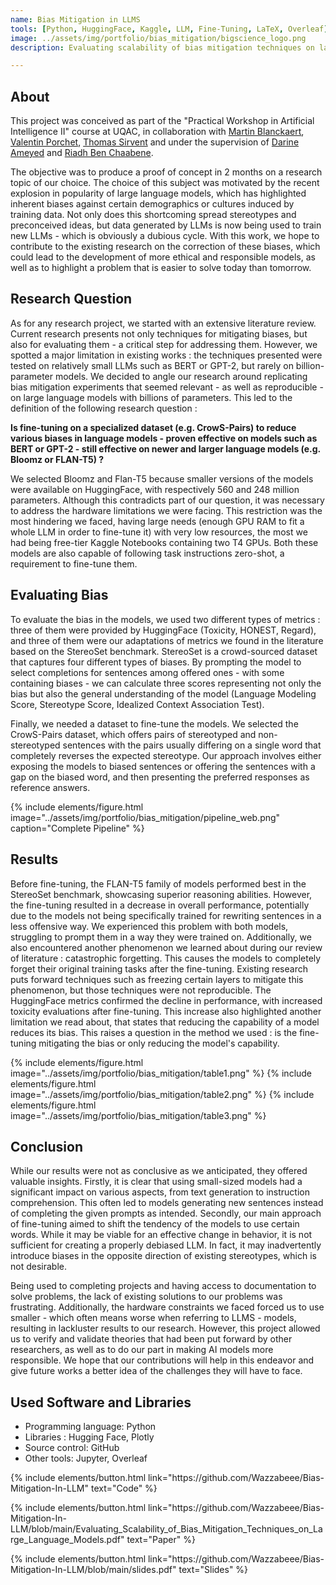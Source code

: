 ```yaml
---
name: Bias Mitigation in LLMS
tools: [Python, HuggingFace, Kaggle, LLM, Fine-Tuning, LaTeX, Overleaf]
image: ../assets/img/portfolio/bias_mitigation/bigscience_logo.png
description: Evaluating scalability of bias mitigation techniques on large language models

---
```

## About

This project was conceived as part of the "Practical Workshop in Artificial Intelligence II" course at UQAC, in collaboration with [Martin Blanckaert](https://www.linkedin.com/in/martinblanckaert/), [Valentin Porchet](https://www.linkedin.com/in/valentin-porchet/), [Thomas Sirvent](https://www.linkedin.com/in/tsirvent/) and under the supervision of [Darine Ameyed](https://www.linkedin.com/in/darine-ameyed-a9526124/) and [Riadh Ben Chaabene](https://ca.linkedin.com/in/riadh-ben-chaabene).

The objective was to produce a proof of concept in 2 months on a research topic of our choice. The choice of this subject was motivated by the recent explosion in popularity of large language models, which has highlighted inherent biases against certain demographics or cultures induced by training data. Not only does this shortcoming spread stereotypes and preconceived ideas, but data generated by LLMs is now being used to train new LLMs - which is obviously a dubious cycle. With this work, we hope to contribute to the existing research on the correction of these biases, which could lead to the development of more ethical and responsible models, as well as to highlight a problem that is easier to solve today than tomorrow.

## Research Question

As for any research project, we started with an extensive literature review. Current research presents not only techniques for mitigating biases, but also for evaluating them - a critical step for addressing them. However, we spotted a major limitation in existing works : the techniques presented were tested on relatively small LLMs such as BERT or GPT-2, but rarely on billion-parameter models. We decided to angle our research around replicating bias mitigation experiments that seemed relevant - as well as reproducible - on large language models with billions of parameters. This led to the definition of the following research question :

**Is fine-tuning on a specialized dataset (e.g. CrowS-Pairs) to reduce various biases in language models - proven effective on models such as BERT or GPT-2 - still effective on newer and larger language models (e.g. Bloomz or FLAN-T5) ?**

We selected Bloomz and Flan-T5 because smaller versions of the models were available on HuggingFace, with respectively 560 and 248 million parameters. Although this contradicts part of our question, it was necessary to address the hardware limitations we were facing. This restriction was the most hindering we faced, having large needs (enough GPU RAM to fit a whole LLM in order to fine-tune it) with very low resources, the most we had being free-tier Kaggle Notebooks containing two T4 GPUs. Both these models are also capable of following task instructions zero-shot, a requirement to fine-tune them.

## Evaluating Bias

To evaluate the bias in the models, we used two different types of metrics : three of them were provided by HuggingFace (Toxicity, HONEST, Regard), and three of them were our adaptations of metrics we found in the literature based on the StereoSet benchmark. StereoSet is a crowd-sourced dataset that captures four different types of biases. By prompting the model to select completions for sentences among offered ones - with some containing biases - we can calculate three scores representing not only the bias but also the general understanding of the model (Language Modeling Score, Stereotype Score, Idealized Context Association Test).

Finally, we needed a dataset to fine-tune the models. We selected the CrowS-Pairs dataset, which offers pairs of stereotyped and non-stereotyped sentences with the pairs usually differing on a single word that completely reverses the expected stereotype. Our approach involves either exposing the models to biased sentences or offering the sentences with a gap on the biased word, and then presenting the preferred responses as reference answers.

{% include elements/figure.html image="../assets/img/portfolio/bias_mitigation/pipeline_web.png" caption="Complete Pipeline" %}

## Results

Before fine-tuning, the FLAN-T5 family of models performed best in the StereoSet benchmark, showcasing superior reasoning abilities. However, the fine-tuning resulted in a decrease in overall performance, potentially due to the models not being specifically trained for rewriting sentences in a less offensive way. We experienced this problem with both models, struggling to prompt them in a way they were trained on. Additionally, we also encountered another phenomenon we learned about during our review of literature : catastrophic forgetting. This causes the models to completely forget their original training tasks after the fine-tuning. Existing research puts forward techniques such as freezing certain layers to mitigate this phenomenon, but those techniques were not reproducible. The HuggingFace metrics confirmed the decline in performance, with increased toxicity evaluations after fine-tuning. This increase also highlighted another limitation we read about, that states that reducing the capability of a model reduces its bias. This raises a question in the method we used : is the fine-tuning mitigating the bias or only reducing the model's capability.

{% include elements/figure.html image="../assets/img/portfolio/bias_mitigation/table1.png" %}
{% include elements/figure.html image="../assets/img/portfolio/bias_mitigation/table2.png" %}
{% include elements/figure.html image="../assets/img/portfolio/bias_mitigation/table3.png" %}

## Conclusion

While our results were not as conclusive as we anticipated, they offered valuable insights. Firstly, it is clear that using small-sized models had a significant impact on various aspects, from text generation to instruction comprehension. This often led to models generating new sentences instead of completing the given prompts as intended. Secondly, our main approach of fine-tuning aimed to shift the tendency of the models to use certain words. While it may be viable for an effective change in behavior, it is not sufficient for creating a properly debiased LLM. In fact, it may inadvertently introduce biases in the opposite direction of existing stereotypes, which is not desirable.

Being used to completing projects and having access to documentation to solve problems, the lack of existing solutions to our problems was frustrating. Additionally, the hardware constraints we faced forced us to use smaller - which often means worse when referring to LLMS - models, resulting in lackluster results to our research. However, this project allowed us to verify and validate theories that had been put forward by other researchers, as well as to do our part in making AI models more responsible. We hope that our contributions will help in this endeavor and give future works a better idea of the challenges they will have to face.

## Used Software and Libraries
- Programming language: Python
- Libraries : Hugging Face, Plotly
- Source control: GitHub
- Other tools: Jupyter, Overleaf

<p class="text-center">
{% include elements/button.html link="https://github.com/Wazzabeee/Bias-Mitigation-In-LLM" text="Code" %}
</p>

<p class="text-center">
{% include elements/button.html link="https://github.com/Wazzabeee/Bias-Mitigation-In-LLM/blob/main/Evaluating_Scalability_of_Bias_Mitigation_Techniques_on_Large_Language_Models.pdf" text="Paper" %}
</p>

<p class="text-center">
{% include elements/button.html link="https://github.com/Wazzabeee/Bias-Mitigation-In-LLM/blob/main/slides.pdf" text="Slides" %}
</p>
